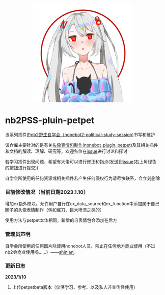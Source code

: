 <div align=center><img width="320" height="320" src="https://github.com/nonebot2-political-study-session/nb2PSS-Warehouse/blob/main/nb2.jpg"/></div>


# nb2PSS-pluin-petpet
该系列插件由[nb2野生自学会（nonebot2-political-study-session)](https://github.com/nonebot2-political-study-session)书写和维护

该仓库主要针对的是有关[头像表情包制作(nonebot_plugin_petpet)](https://github.com/noneplugin/nonebot-plugin-petpet)及其相关插件和文档的解读、理解、研究等，欢迎各位在[issue](https://github.com/nonebot2-political-study-session/about-nonebot2-petpet/issues)进行讨论和探讨

若学习插件出现问题，希望有大佬可以进行修正和指点(发送到[issue](https://github.com/nonebot2-political-study-session/about-nonebot2-petpet/issues)(右上角绿色的按钮进行提交))

自学会所使用的任何资源或相关插件若产生任何侵权行为请尽快联系，会立刻删除

### 目前修改情况（当前日期2023.1.10）
增加ex额外模块，允许用户自行在ex_data_source和ex_function中添加属于自己圈子的头像表情制作（例如催刀、巨大喷流之类的）

使用方法与petpet本体相同，新增的自表情包会添加在后方

### 管理员声明

自学会所使用的任何图片除使用nonebot人员，禁止在任何地方商业使用（不过nb2会商业使用吗……）——[shinianj](https://github.com/shinianj)

### 更新日志

**2023/1/10**

1. 上传petpetbeta版本（仅供学习、参考、以及私人非宣传性使用）




